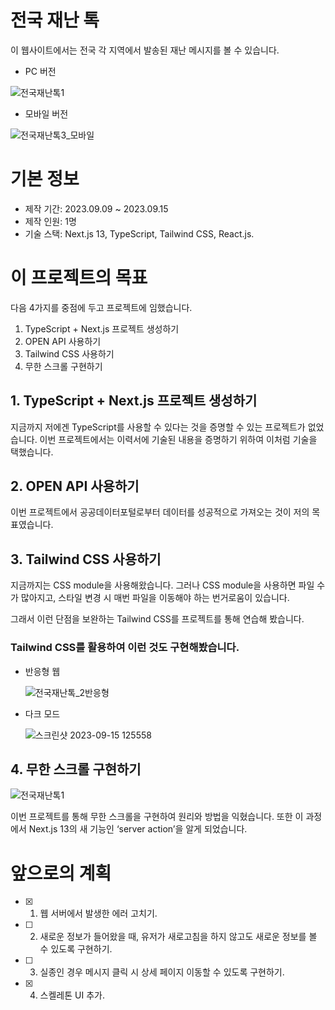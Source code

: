 # 전국 재난 톡
이 웹사이트에서는 전국 각 지역에서 발송된 재난 메시지를 볼 수 있습니다.  

- PC 버전
  
![전국재난톡1](https://github.com/robinyoon-dev/disaster-msg-project/assets/107087958/fe85745f-e1da-4ec1-a075-9af3eb711cf3)

- 모바일 버전
  
![전국재난톡3_모바일](https://github.com/robinyoon-dev/disaster-msg-project/assets/107087958/4f5ff6e1-9134-46b5-821e-b3277e3604b2)


# 기본 정보

- 제작 기간: 2023.09.09 ~ 2023.09.15
- 제작 인원: 1명
- 기술 스택: Next.js 13, TypeScript, Tailwind CSS, React.js.

# 이 프로젝트의 목표

다음 4가지를 중점에 두고 프로젝트에 임했습니다.

1. TypeScript + Next.js 프로젝트 생성하기
2. OPEN API 사용하기
3. Tailwind CSS 사용하기
4. 무한 스크롤 구현하기

## 1. TypeScript + Next.js 프로젝트 생성하기

지금까지 저에겐 TypeScript를 사용할 수 있다는 것을 증명할 수 있는 프로젝트가 없었습니다. 이번 프로젝트에서는 이력서에 기술된 내용을 증명하기 위하여 이처럼 기술을 택했습니다.

## 2. OPEN API 사용하기

이번 프로젝트에서 공공데이터포털로부터 데이터를 성공적으로 가져오는 것이 저의 목표였습니다.


## 3. Tailwind CSS 사용하기

지금까지는 CSS module을 사용해왔습니다.  그러나 CSS module을 사용하면 파일 수가 많아지고, 스타일 변경 시 매번 파일을 이동해야 하는 번거로움이 있습니다.

그래서 이런 단점을 보완하는 Tailwind CSS를 프로젝트를 통해 연습해 봤습니다.

### Tailwind CSS를 활용하여 이런 것도 구현해봤습니다.

- 반응형 웹
  
  ![전국재난톡_2반응형](https://github.com/robinyoon-dev/disaster-msg-project/assets/107087958/12dc2af5-c919-414e-abb0-54f26e5e3f05)

- 다크 모드
  
  ![스크린샷 2023-09-15 125558](https://github.com/robinyoon-dev/disaster-msg-project/assets/107087958/36ce260f-b603-4485-8694-a97e50ae4f0a)

## 4. 무한 스크롤 구현하기
![전국재난톡1](https://github.com/robinyoon-dev/disaster-msg-project/assets/107087958/8d8f34e4-bcb0-4fc9-9386-f54007108152)

이번 프로젝트를 통해 무한 스크롤을 구현하여 원리와 방법을 익혔습니다.
또한 이 과정에서 Next.js 13의 새 기능인 ‘server action’을 알게 되었습니다.

# 앞으로의 계획

- [x] 1. 웹 서버에서 발생한 에러 고치기.
- [ ] 2. 새로운 정보가 들어왔을 때, 유저가 새로고침을 하지 않고도 새로운 정보를 볼 수 있도록 구현하기.
- [ ] 3. 실종인 경우 메시지 클릭 시 상세 페이지 이동할 수 있도록 구현하기.
- [x] 4. 스켈레톤 UI 추가.
